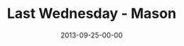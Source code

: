 ---
layout: message
category: message
series: "#culture"
title: "Last Wednesday - Mason"
date: 2013-09-25-00-00
message_id: 825
audio: "http://s3.amazonaws.com/crossroads-media/media/legacy/mp3/092513_lw_mason.mp3"
audio-duration: "38:55"
explicit: "N"
---